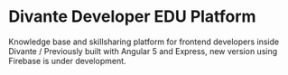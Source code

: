 # Divante Developer EDU Platform

Knowledge base and skillsharing platform for frontend developers inside Divante / Previously built with Angular 5 and Express, new version using Firebase is under development.
